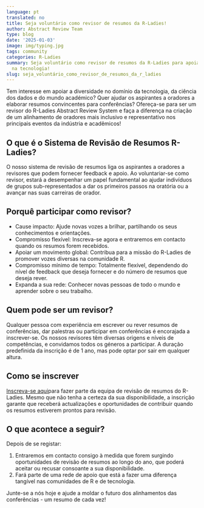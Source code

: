 ```yaml
---
language: pt
translated: no
title: Seja voluntário como revisor de resumos da R-Ladies!
author: Abstract Review Team
type: blog
date: '2025-01-03'
image: img/typing.jpg
tags: community
categories: R-Ladies
summary: Seja voluntário como revisor de resumos da R-Ladies para apoiar a diversidade
  na tecnologia!
slug: seja_voluntário_como_revisor_de_resumos_da_r_ladies
---
```


Tem interesse em apoiar a diversidade no domínio da tecnologia, da ciência dos dados e do mundo académico?
Quer ajudar os aspirantes a oradores a elaborar resumos convincentes para conferências?
Ofereça-se para ser um revisor do R-Ladies Abstract Review System e faça a diferença na criação de um alinhamento de oradores mais inclusivo e representativo nos principais eventos da indústria e acadêmicos!

## O que é o Sistema de Revisão de Resumos R-Ladies?

O nosso sistema de revisão de resumos liga os aspirantes a oradores a revisores que podem fornecer feedback e apoio.
Ao voluntariar-se como revisor, estará a desempenhar um papel fundamental ao ajudar indivíduos de grupos sub-representados a dar os primeiros passos na oratória ou a avançar nas suas carreiras de orador.

## Porquê participar como revisor?

- Cause impacto: Ajude novas vozes a brilhar, partilhando os seus conhecimentos e orientações.
- Compromisso flexível: Inscreva-se agora e entraremos em contacto quando os resumos forem recebidos.
- Apoiar um movimento global: Contribua para a missão do R-Ladies de promover vozes diversas na comunidade R.
- Compromisso mínimo de tempo: Totalmente flexível, dependendo do nível de feedback que deseja fornecer e do número de resumos que deseja rever.
- Expanda a sua rede: Conhecer novas pessoas de todo o mundo e aprender sobre o seu trabalho.

## Quem pode ser um revisor?

Qualquer pessoa com experiência em escrever ou rever resumos de conferências, dar palestras ou participar em conferências é encorajada a inscrever-se.
Os nossos revisores têm diversas origens e níveis de competências, e convidamos todos os géneros a participar.
A duração predefinida da inscrição é de 1 ano, mas pode optar por sair em qualquer altura.

## Como se inscrever

[Inscreva-se aqui](https://airtable.com/appJadVolZxoDGSIK/pag4bpfeGIATQFefk/form)para fazer parte da equipa de revisão de resumos do R-Ladies.
Mesmo que não tenha a certeza da sua disponibilidade, a inscrição garante que receberá actualizações e oportunidades de contribuir quando os resumos estiverem prontos para revisão.

## O que acontece a seguir?

Depois de se registar:

1. Entraremos em contacto consigo à medida que forem surgindo oportunidades de revisão de resumos ao longo do ano, que poderá aceitar ou recusar consoante a sua disponibilidade.
2. Fará parte de uma rede de apoio que está a fazer uma diferença tangível nas comunidades de R e de tecnologia.

Junte-se a nós hoje e ajude a moldar o futuro dos alinhamentos das conferências - um resumo de cada vez!


